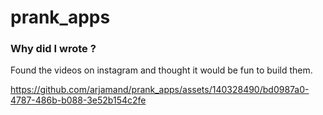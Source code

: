 # prank_apps

### Why did I wrote ?
Found the videos on instagram and thought it would be fun to build them.

https://github.com/arjamand/prank_apps/assets/140328490/bd0987a0-4787-486b-b088-3e52b154c2fe

